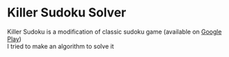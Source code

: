 # Killer Sudoku Solver

Killer Sudoku is a modification of classic sudoku game (available on [Google Play](https://play.google.com/store/apps/details?id=com.easybrain.killer.sudoku.free))  
I tried to make an algorithm to solve it
